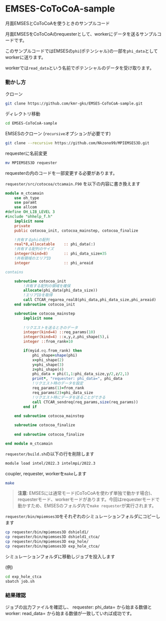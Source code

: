 # EMSES-CoToCoA-sample

月面EMSESとCoToCoAを使うときのサンプルコード

月面EMSESをCoToCoAのrequesterとして、workerにデータを送るサンプルコードです。

このサンプルコードではEMSESの`phi`(ポテンシャル)の一部を`phi_data`としてworkerに送ります。

workerでは`read_data`という名前でポテンシャルのデータを受け取ります。

### 動かし方

クローン

```bash
git clone https://github.com/kmr-gks/EMSES-CoToCoA-sample.git
```

ディレクトリ移動

```bash
cd EMSES-CoToCoA-sample
```

EMSESのクローン (`recursive`オプションが必要です)

```bash
git clone --recursive https://github.com/Nkzono99/MPIEMSES3D.git
```

requesterに名前変更

```bash
mv MPIEMSES3D requester
```

requesterの内のコードを一部変更する必要があります。

`requester/src/cotocoa/ctcamain.F90` を以下の内容に書き換えます

```fortran
module m_ctcamain
    use oh_type
    use paramt
    use allcom
#define OH_LIB_LEVEL 3
#include "ohhelp_f.h"
    implicit none
    private
    public cotocoa_init, cotocoa_mainstep, cotocoa_finalize

    !共有するphiの配列
    real*8,allocatable    :: phi_data(:)
    !共有する配列のサイズ
    integer(kind=8)       :: phi_data_size=35
    !共有領域のエリアID
    integer               :: phi_areaid

contains

    subroutine cotocoa_init
        !共有する配列の領域を確保
        allocate(phi_data(phi_data_size))
        !エリアIDを取得
        call CTCAR_regarea_real8(phi_data,phi_data_size,phi_areaid)
    end subroutine cotocoa_init

    subroutine cotocoa_mainstep
        implicit none
  
        !リクエストを送るときのデータ
        integer(kind=4) ::req_params(10)
        integer(kind=4) ::x,y,z,phi_shape(5),i
        integer ::from_rank=10

        if(myid.eq.from_rank) then
            phi_shape=shape(phi)
            x=phi_shape(2)
            y=phi_shape(3)
            z=phi_shape(4)
            phi_data = phi(1,1:phi_data_size,y/2,z/2,1)
            print*, "requester: phi_data=", phi_data
            !リクエスト時のデータを設定
            req_params(1)=from_rank
            req_params(2)=phi_data_size
            !リクエスト時にデータを送ることができる
            call CTCAR_sendreq(req_params,size(req_params))
        end if
  
    end subroutine cotocoa_mainstep

    subroutine cotocoa_finalize
  
    end subroutine cotocoa_finalize

end module m_ctcamain
```

`requester/build.sh`の以下の行を削除します
```bash
module load intel/2022.3 intelmpi/2022.3
```

coupler, requester, workerを`make`します

```bash
make
```

>  **注意**: EMSESには通常モード(CoToCoAを使わず単独で動かす場合)、requesterモード、workerモードがあります。今回はrequesterモードで動かすため、EMSESのフォルダ内で`make requester`が実行されます。


`requester/bin/mpiemses3D`をそれぞれのシミュレーションフォルダにコピーします

```bash
cp requester/bin/mpiemses3D dshield1/
cp requester/bin/mpiemses3D dshield1_ctca/
cp requester/bin/mpiemses3D exp_hole/
cp requester/bin/mpiemses3D exp_hole_ctca/
```

シミュレーションフォルダに移動しジョブを投入します

(例)

```bash
cd exp_hole_ctca
sbatch job.sh
```

### 結果確認

ジョブの出力ファイルを確認し、
requester: phi_data=
から始まる数値と
worker: read_data=
から始まる数値が一致していれば成功です。
